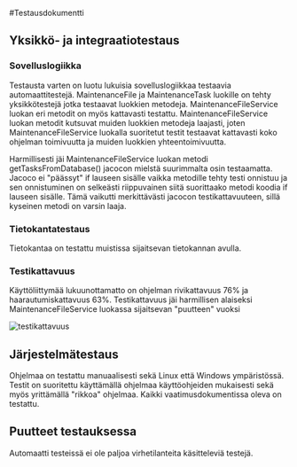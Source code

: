 #Testausdokumentti

## Yksikkö- ja integraatiotestaus

### Sovelluslogiikka

Testausta varten on luotu lukuisia sovelluslogiikkaa testaavia automaattitestejä. MaintenanceFile ja MaintenanceTask luokille on tehty yksikkötestejä 
jotka testaavat luokkien metodeja. MaintenanceFileService luokan eri metodit on myös kattavasti testattu. MaintenanceFileService luokan metodit kutsuvat 
muiden luokkien metodeja laajasti, joten MaintenanceFileService luokalla suoritetut testit testaavat kattavasti koko ohjelman toimivuutta ja muiden luokkien yhteentoimivuutta. 

Harmillisesti jäi MaintenanceFileService luokan metodi getTasksFromDatabase() jacocon mielstä suurimmalta osin testaamatta. Jacoco ei "päässyt" if lauseen
sisälle vaikka metodille tehty testi onnistuu ja sen onnistuminen on selkeästi riippuvainen siitä suorittaako metodi koodia if lauseen sisälle. 
Tämä vaikutti merkittävästi jacocon testikattavuuteen, sillä kyseinen metodi on varsin laaja. 

### Tietokantatestaus

Tietokantaa on testattu muistissa sijaitsevan tietokannan avulla.

### Testikattavuus

Käyttöliittymää lukuunottamatto on ohjelman rivikattavuus 76% ja haarautumiskattavuus 63%. Testikattavuus jäi harmillisen alaiseksi MaintenanceFileService luokassa
sijaitsevan "puutteen" vuoksi

![testikattavuus](https://github.com/Zatyri/ot-harjoitustyo/blob/master/dokumentaatio/kuvat/testCoverage.png)

## Järjestelmätestaus

Ohjelmaa on testattu manuaalisesti sekä Linux että Windows ympäristössä. 
Testit on suoritettu käyttämällä ohjelmaa käyttöohjeiden mukaisesti sekä myös yrittämällä "rikkoa" ohjelmaa.
Kaikki vaatimusdokumentissa oleva on testattu.

## Puutteet testauksessa

Automaatti testeissä ei ole paljoa virhetilanteita käsitteleviä testejä.



